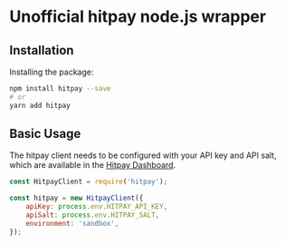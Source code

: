 # Unofficial hitpay node.js wrapper

## Installation

Installing the package:

```sh
npm install hitpay --save
# or
yarn add hitpay
```

## Basic Usage

The hitpay client needs to be configured with your API key and API salt, which are available in the [Hitpay Dashboard](https://dashboard.hit-pay.com/).

```js
const HitpayClient = require('hitpay');

const hitpay = new HitpayClient({
	apiKey: process.env.HITPAY_API_KEY,
	apiSalt: process.env.HITPAY_SALT,
	environment: 'sandbox',
});
```
